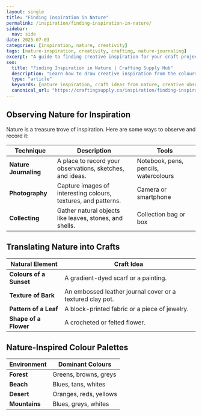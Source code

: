 ```yaml
---
layout: single
title: "Finding Inspiration in Nature"
permalink: /inspiration/finding-inspiration-in-nature/
sidebar:
  nav: side
date: 2025-07-03
categories: [inspiration, nature, creativity]
tags: [nature-inspiration, creativity, crafting, nature-journaling]
excerpt: "A guide to finding creative inspiration for your craft projects in the natural world."
seo:
  title: "Finding Inspiration in Nature | Crafting Supply Hub"
  description: "Learn how to draw creative inspiration from the colours, textures, and patterns of the natural world."
  type: "article"
  keywords: [nature inspiration, craft ideas from nature, creative observation]
  canonical_url: "https://craftingsupply.ca/inspiration/finding-inspiration-in-nature/"
---
```


## Observing Nature for Inspiration

Nature is a treasure trove of inspiration. Here are some ways to observe and record it:

| Technique | Description | Tools |
|---|---|---|
| **Nature Journaling** | A place to record your observations, sketches, and ideas. | Notebook, pens, pencils, watercolours |
| **Photography** | Capture images of interesting colours, textures, and patterns. | Camera or smartphone |
| **Collecting** | Gather natural objects like leaves, stones, and shells. | Collection bag or box |

## Translating Nature into Crafts

| Natural Element | Craft Idea |
|---|---|
| **Colours of a Sunset** | A gradient-dyed scarf or a painting. |
| **Texture of Bark** | An embossed leather journal cover or a textured clay pot. |
| **Pattern of a Leaf** | A block-printed fabric or a piece of jewelry. |
| **Shape of a Flower** | A crocheted or felted flower. |

## Nature-Inspired Colour Palettes

| Environment | Dominant Colours |
|---|---|
| **Forest** | Greens, browns, greys |
| **Beach** | Blues, tans, whites |
| **Desert** | Oranges, reds, yellows |
| **Mountains** | Blues, greys, whites |